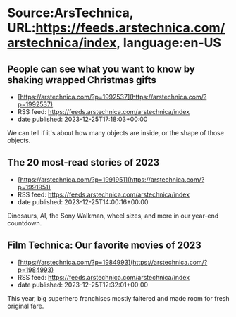 # Source:ArsTechnica, URL:https://feeds.arstechnica.com/arstechnica/index, language:en-US

## People can see what you want to know by shaking wrapped Christmas gifts
 - [https://arstechnica.com/?p=1992537](https://arstechnica.com/?p=1992537)
 - RSS feed: https://feeds.arstechnica.com/arstechnica/index
 - date published: 2023-12-25T17:18:03+00:00

We can tell if it's about how many objects are inside, or the shape of those objects.

## The 20 most-read stories of 2023
 - [https://arstechnica.com/?p=1991951](https://arstechnica.com/?p=1991951)
 - RSS feed: https://feeds.arstechnica.com/arstechnica/index
 - date published: 2023-12-25T14:00:16+00:00

Dinosaurs, AI, the Sony Walkman, wheel sizes, and more in our year-end countdown.

## Film Technica: Our favorite movies of 2023
 - [https://arstechnica.com/?p=1984993](https://arstechnica.com/?p=1984993)
 - RSS feed: https://feeds.arstechnica.com/arstechnica/index
 - date published: 2023-12-25T12:32:01+00:00

This year, big superhero franchises mostly faltered and made room for fresh original fare.

